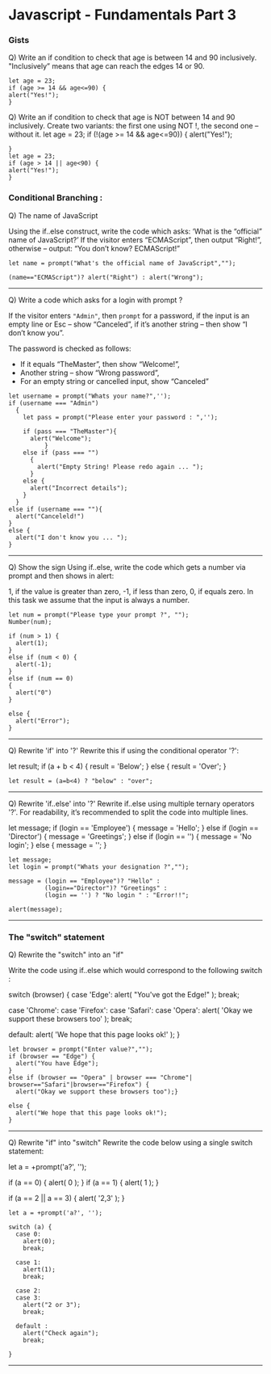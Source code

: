 # Javascript - Fundamentals Part 3

### Gists

Q) Write an if condition to check that age is between 14 and 90 inclusively. "Inclusively” means that age can reach the edges 14 or 90.

```
let age = 23;
if (age >= 14 && age<=90) {
alert("Yes!");
}
```

Q) Write an if condition to check that age is NOT between 14 and 90 inclusively. Create two variants: the first one using NOT !, the second one – without it.
let age = 23;
if (!(age >= 14 && age<=90)) {
alert("Yes!");

```
}
let age = 23;
if (age > 14 || age<90) {
alert("Yes!");
}
```

### Conditional Branching :

Q) The name of JavaScript

Using the if..else construct, write the code which asks: ‘What is the “official” name of JavaScript?’
If the visitor enters “ECMAScript”, then output “Right!”, otherwise – output: “You don’t know? ECMAScript!”

```
let name = prompt("What's the official name of JavaScript","");

(name=="ECMAScript")? alert("Right") : alert("Wrong");
```

---

Q) Write a code which asks for a login with prompt ?

If the visitor enters `"Admin"`, then `prompt` for a password, if the input is an empty line or Esc – show “Canceled”, if it’s another string – then show “I don’t know you”.

The password is checked as follows:

- If it equals “TheMaster”, then show “Welcome!”,
- Another string – show “Wrong password”,
- For an empty string or cancelled input, show “Canceled”

```
let username = prompt("Whats your name?",'');
if (username === "Admin")
  {
    let pass = prompt("Please enter your password : ",'');

    if (pass === "TheMaster"){
      alert("Welcome");
          }
    else if (pass === "")
      {
        alert("Empty String! Please redo again ... ");
      }
    else {
      alert("Incorrect details");
    }
  }
else if (username === ""){
  alert("Canceleld!")
}
else {
  alert("I don't know you ... ");
}
```

---

Q) Show the sign
Using if..else, write the code which gets a number via prompt and then shows in alert:

1, if the value is greater than zero,
-1, if less than zero,
0, if equals zero.
In this task we assume that the input is always a number.

```
let num = prompt("Please type your prompt ?", "");
Number(num);

if (num > 1) {
  alert(1);
}
else if (num < 0) {
  alert(-1);
}
else if (num == 0)
{
  alert("0")
}

else {
  alert("Error");
}
```

---

Q) Rewrite 'if' into '?'
Rewrite this if using the conditional operator '?':

let result;
if (a + b < 4) {
result = 'Below';
} else {
result = 'Over';
}

```
let result = (a=b<4) ? "below" : "over";
```

---

Q) Rewrite 'if..else' into '?'
Rewrite if..else using multiple ternary operators '?'.
For readability, it’s recommended to split the code into multiple lines.

let message;
if (login == 'Employee') {
message = 'Hello';
} else if (login == 'Director') {
message = 'Greetings';
} else if (login == '') {
message = 'No login';
} else {
message = '';
}

```
let message;
let login = prompt("Whats your designation ?","");

message = (login == "Employee")? "Hello" :
          (login=="Director")? "Greetings" :
          (login == '') ? "No login " : "Error!!";

alert(message);
```

---

### The "switch" statement

Q) Rewrite the "switch" into an "if"

Write the code using if..else which would correspond to the following switch :

switch (browser) {
case 'Edge':
alert( "You've got the Edge!" );
break;

case 'Chrome':
case 'Firefox':
case 'Safari':
case 'Opera':
alert( 'Okay we support these browsers too' );
break;

default:
alert( 'We hope that this page looks ok!' );
}

```
let browser = prompt("Enter value?","");
if (browser == "Edge") {
  alert("You have Edge");
}
else if (browser == "Opera" | browser === "Chrome"| browser=="Safari"|browser=="Firefox") {
  alert("Okay we support these browsers too");}

else {
  alert("We hope that this page looks ok!");
}
```

---

Q) Rewrite "if" into "switch"
Rewrite the code below using a single switch statement:

let a = +prompt('a?', '');

if (a == 0) {
alert( 0 );
}
if (a == 1) {
alert( 1 );
}

if (a == 2 || a == 3) {
alert( '2,3' );
}

```
let a = +prompt('a?', '');

switch (a) {
  case 0:
    alert(0);
    break;

  case 1:
    alert(1);
    break;

  case 2:
  case 3:
    alert("2 or 3");
    break;

  default :
    alert("Check again");
    break;

}
```

---
